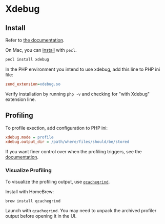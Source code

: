 # Xdebug

## Install

Refer to [the documentation](https://xdebug.org/docs/install). 

On Mac, you can [install](https://xdebug.org/docs/install) with `pecl`.

```sh
pecl install xdebug
```

In the PHP environment you intend to use xdebug, add this line to PHP ini file:

```ini
zend_extension=xdebug.so
```

Verify installation by running `php -v` and checking for "with Xdebug" extension line.

## Profiling 

To profile exection, add configuration to PHP ini:

```ini
xdebug.mode = profile
xdebug.output_dir = /path/where/files/should/be/stored 
```

If you want finer control over when the profiling triggers, see the [documentation](https://xdebug.org/docs/profiler).

### Visualize Profiling 

To visualize the profiling output, use [`qcachegrind`](https://formulae.brew.sh/formula/qcachegrind). 

Install with HomeBrew:
```
brew install qcachegrind
```

Launch with `qcachegrind`. You may need to unpack the archived profiler output before opening it in the UI. 
